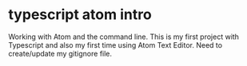 # typescript atom intro

Working with Atom and the command line. This is my first project with Typescript and also my first time using Atom Text Editor. Need to create/update my gitignore file.
